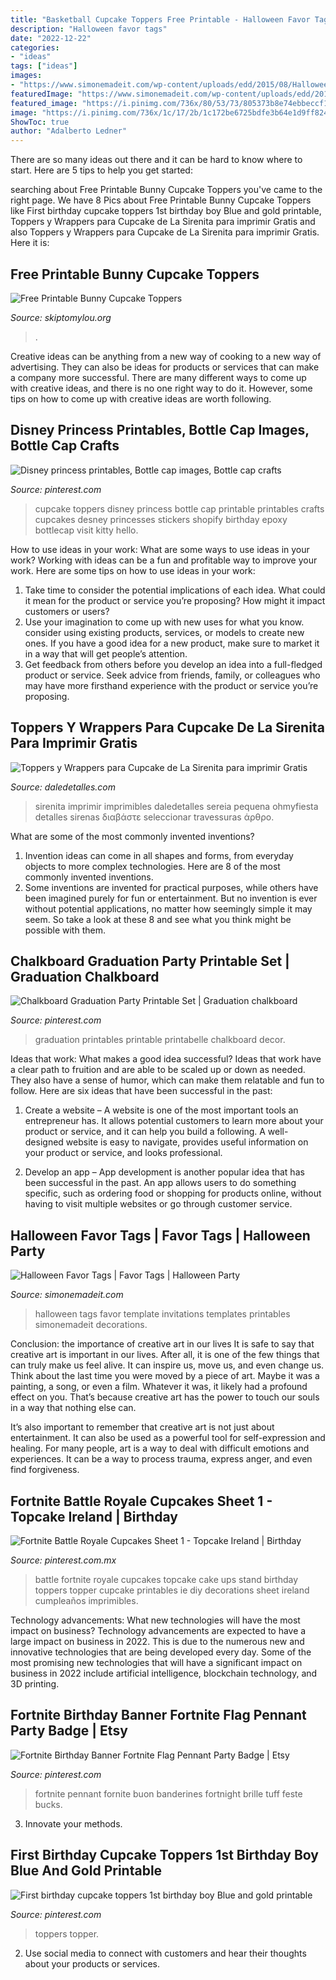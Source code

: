 ```yaml
---
title: "Basketball Cupcake Toppers Free Printable - Halloween Favor Tags"
description: "Halloween favor tags"
date: "2022-12-22"
categories:
- "ideas"
tags: ["ideas"]
images:
- "https://www.simonemadeit.com/wp-content/uploads/edd/2015/08/Halloween-Party-Favor-Tags.png"
featuredImage: "https://www.simonemadeit.com/wp-content/uploads/edd/2015/08/Halloween-Party-Favor-Tags.png"
featured_image: "https://i.pinimg.com/736x/80/53/73/805373b8e74ebbeccf140a6efd4a27dc.jpg"
image: "https://i.pinimg.com/736x/1c/17/2b/1c172be6725bdfe3b64e1d9ff824c32f.jpg"
ShowToc: true
author: "Adalberto Ledner"
---
```



There are so many ideas out there and it can be hard to know where to start. Here are 5 tips to help you get started: 

	

		
searching about Free Printable Bunny Cupcake Toppers you've came to the right page. We have 8 Pics about Free Printable Bunny Cupcake Toppers like First birthday cupcake toppers 1st birthday boy Blue and gold printable, Toppers y Wrappers para Cupcake de La Sirenita para imprimir Gratis and also Toppers y Wrappers para Cupcake de La Sirenita para imprimir Gratis. Here it is:
		
    
## Free Printable Bunny Cupcake Toppers

<img loading=lazy src="http://www.skiptomylou.org/wp-content/uploads/2009/04/eastercupcaketopper1-1.jpg" onerror="this.onerror=null;this.src='https://tse3.mm.bing.net/th?id=OIP.49PfAkXvposGoyRzjlvTZgAAAA&amp;pid=15.1';" alt="Free Printable Bunny Cupcake Toppers">

_Source: skiptomylou.org_

>. 

	

Creative ideas can be anything from a new way of cooking to a new way of advertising. They can also be ideas for products or services that can make a company more successful. There are many different ways to come up with creative ideas, and there is no one right way to do it. However, some tips on how to come up with creative ideas are worth following.

    
## Disney Princess Printables, Bottle Cap Images, Bottle Cap Crafts

<img loading=lazy src="https://i.pinimg.com/736x/fe/98/62/fe98622042649b3e3bca92814bf233f9.jpg" onerror="this.onerror=null;this.src='https://tse2.mm.bing.net/th?id=OIP.vZs5emUTDYxyhXaWxmRL_QAAAA&amp;pid=15.1';" alt="Disney princess printables, Bottle cap images, Bottle cap crafts">

_Source: pinterest.com_

>cupcake toppers disney princess bottle cap printable printables crafts cupcakes desney princesses stickers shopify birthday epoxy bottlecap visit kitty hello. 

	

How to use ideas in your work: What are some ways to use ideas in your work?
Working with ideas can be a fun and profitable way to improve your work. Here are some tips on how to use ideas in your work: 
1. Take time to consider the potential implications of each idea. What could it mean for the product or service you’re proposing? How might it impact customers or users? 
2. Use your imagination to come up with new uses for what you know. consider using existing products, services, or models to create new ones. If you have a good idea for a new product, make sure to market it in a way that will get people’s attention. 
3. Get feedback from others before you develop an idea into a full-fledged product or service. Seek advice from friends, family, or colleagues who may have more firsthand experience with the product or service you’re proposing.

    
## Toppers Y Wrappers Para Cupcake De La Sirenita Para Imprimir Gratis

<img loading=lazy src="https://i2.wp.com/www.daledetalles.com/wp-content/uploads/2016/02/princesa-ariel6.png" onerror="this.onerror=null;this.src='https://tse3.mm.bing.net/th?id=OIP.yefkLDnFNalr5BkrHDKuPAHaCV&amp;pid=15.1';" alt="Toppers y Wrappers para Cupcake de La Sirenita para imprimir Gratis">

_Source: daledetalles.com_

>sirenita imprimir imprimibles daledetalles sereia pequena ohmyfiesta detalles sirenas διαβάστε seleccionar travessuras άρθρο. 

	

What are some of the most commonly invented inventions?
1. Invention ideas can come in all shapes and forms, from everyday objects to more complex technologies. Here are 8 of the most commonly invented inventions.
2. Some inventions are invented for practical purposes, while others have been imagined purely for fun or entertainment. But no invention is ever without potential applications, no matter how seemingly simple it may seem. So take a look at these 8 and see what you think might be possible with them.

    
## Chalkboard Graduation Party Printable Set | Graduation Chalkboard

<img loading=lazy src="https://i.pinimg.com/736x/36/69/2b/36692bf315969ab7e9cc5ad09f67efc0--graduation-ideas-graduation-printables.jpg" onerror="this.onerror=null;this.src='https://tse4.mm.bing.net/th?id=OIP.oYx3eyDzcaflWRRzLOT8aQHaNj&amp;pid=15.1';" alt="Chalkboard Graduation Party Printable Set | Graduation chalkboard">

_Source: pinterest.com_

>graduation printables printable printabelle chalkboard decor. 

	

Ideas that work: What makes a good idea successful?
Ideas that work have a clear path to fruition and are able to be scaled up or down as needed. They also have a sense of humor, which can make them relatable and fun to follow. Here are six ideas that have been successful in the past:
1. Create a website – A website is one of the most important tools an entrepreneur has. It allows potential customers to learn more about your product or service, and it can help you build a following. A well-designed website is easy to navigate, provides useful information on your product or service, and looks professional.

2. Develop an app – App development is another popular idea that has been successful in the past. An app allows users to do something specific, such as ordering food or shopping for products online, without having to visit multiple websites or go through customer service.

    
## Halloween Favor Tags | Favor Tags | Halloween Party

<img loading=lazy src="https://www.simonemadeit.com/wp-content/uploads/edd/2015/08/Halloween-Party-Favor-Tags.png" onerror="this.onerror=null;this.src='https://tse3.mm.bing.net/th?id=OIP.hw8AgzCGAy8zH7JTfcqLDAAAAA&amp;pid=15.1';" alt="Halloween Favor Tags | Favor Tags | Halloween Party">

_Source: simonemadeit.com_

>halloween tags favor template invitations templates printables simonemadeit decorations. 

	

Conclusion: the importance of creative art in our lives
It is safe to say that creative art is important in our lives. After all, it is one of the few things that can truly make us feel alive. It can inspire us, move us, and even change us.
Think about the last time you were moved by a piece of art. Maybe it was a painting, a song, or even a film. Whatever it was, it likely had a profound effect on you. That’s because creative art has the power to touch our souls in a way that nothing else can.

It’s also important to remember that creative art is not just about entertainment. It can also be used as a powerful tool for self-expression and healing. For many people, art is a way to deal with difficult emotions and experiences. It can be a way to process trauma, express anger, and even find forgiveness.

    
## Fortnite Battle Royale Cupcakes Sheet 1 - Topcake Ireland | Birthday

<img loading=lazy src="https://i.pinimg.com/736x/80/53/73/805373b8e74ebbeccf140a6efd4a27dc.jpg" onerror="this.onerror=null;this.src='https://tse4.mm.bing.net/th?id=OIP.e-_rg2m_HQDocomALsdnFwHaJ4&amp;pid=15.1';" alt="Fortnite Battle Royale Cupcakes Sheet 1 - Topcake Ireland | Birthday">

_Source: pinterest.com.mx_

>battle fortnite royale cupcakes topcake cake ups stand birthday toppers topper cupcake printables ie diy decorations sheet ireland cumpleaños imprimibles. 

	

Technology advancements: What new technologies will have the most impact on business?
Technology advancements are expected to have a large impact on business in 2022. This is due to the numerous new and innovative technologies that are being developed every day. Some of the most promising new technologies that will have a significant impact on business in 2022 include artificial intelligence, blockchain technology, and 3D printing.

    
## Fortnite Birthday Banner Fortnite Flag Pennant Party Badge | Etsy

<img loading=lazy src="https://i.pinimg.com/736x/1c/17/2b/1c172be6725bdfe3b64e1d9ff824c32f.jpg" onerror="this.onerror=null;this.src='https://tse1.mm.bing.net/th?id=OIP.01gUVqD1laxWmXrnk8ecHgHaF4&amp;pid=15.1';" alt="Fortnite Birthday Banner Fortnite Flag Pennant Party Badge | Etsy">

_Source: pinterest.com_

>fortnite pennant fornite buon banderines fortnight brille tuff feste bucks. 

	

3. Innovate your methods.

    
## First Birthday Cupcake Toppers 1st Birthday Boy Blue And Gold Printable

<img loading=lazy src="https://i.pinimg.com/736x/03/3d/b5/033db564d801773c32c85a460923bce6.jpg" onerror="this.onerror=null;this.src='https://tse3.mm.bing.net/th?id=OIP.VBMZGhzla9KVlUZVpaA96gHaGE&amp;pid=15.1';" alt="First birthday cupcake toppers 1st birthday boy Blue and gold printable">

_Source: pinterest.com_

>toppers topper. 

	

2. Use social media to connect with customers and hear their thoughts about your products or services.

